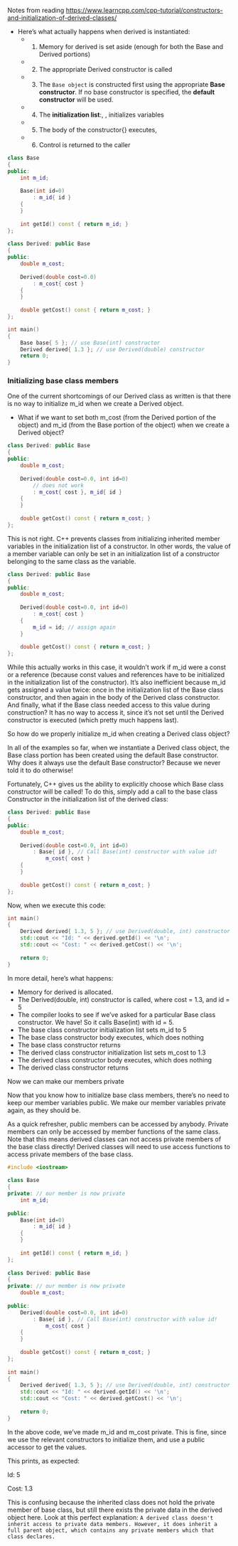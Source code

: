 Notes from reading https://www.learncpp.com/cpp-tutorial/constructors-and-initialization-of-derived-classes/

- Here’s what actually happens when derived is instantiated:
  - 1. Memory for derived is set aside (enough for both the Base and Derived portions)
  - 2. The appropriate Derived constructor is called
  - 3. The `Base object` is constructed first using the appropriate __Base constructor__. If no base constructor is specified, the __default constructor__ will be used.
  - 4. The __initialization list__:, ,  initializes variables
  - 5. The body of the constructor{} executes,
  - 6. Control is returned to the caller

```cpp
class Base
{
public:
    int m_id;
 
    Base(int id=0)
        : m_id{ id }
    {
    }
 
    int getId() const { return m_id; }
};
 
class Derived: public Base
{
public:
    double m_cost;
 
    Derived(double cost=0.0)
        : m_cost{ cost }
    {
    }
 
    double getCost() const { return m_cost; }
};

int main()
{
    Base base{ 5 }; // use Base(int) constructor
    Derived derived{ 1.3 }; // use Derived(double) constructor
    return 0;
}
```

### Initializing base class members
One of the current shortcomings of our Derived class as written is that there is no way to initialize m_id when we create a Derived object. 

-  What if we want to set both m_cost (from the Derived portion of the object) and m_id (from the Base portion of the object) when we create a Derived object?

```cpp
class Derived: public Base
{
public:
    double m_cost;
 
    Derived(double cost=0.0, int id=0)
        // does not work
        : m_cost{ cost }, m_id{ id }
    {
    }
 
    double getCost() const { return m_cost; }
};
```
This is not right. C++ prevents classes from initializing inherited member variables in the initialization list of a constructor. 
In other words, the value of a member variable can only be set in an initialization list of a constructor belonging to the same class as the variable.

```cpp
class Derived: public Base
{
public:
    double m_cost;
 
    Derived(double cost=0.0, int id=0)
        : m_cost{ cost }
    {
        m_id = id; // assign again
    }
 
    double getCost() const { return m_cost; }
};
```

While this actually works in this case, it wouldn’t work if m_id were a const or a reference
(because const values and references have to be initialized in the initialization list of the constructor). 
It’s also inefficient because m_id gets assigned a value twice: once in the initialization list of the Base class constructor, 
and then again in the body of the Derived class constructor. And finally, what if the Base class needed access to this value during construction? 
It has no way to access it, since it’s not set until the Derived constructor is executed (which pretty much happens last).

So how do we properly initialize m_id when creating a Derived class object?

In all of the examples so far, when we instantiate a Derived class object, the Base class portion has been created using the default Base constructor. Why does it always use the default Base constructor? Because we never told it to do otherwise!

Fortunately, C++ gives us the ability to explicitly choose which Base class constructor will be called! 
To do this, simply add a call to the base class Constructor in the initialization list of the derived class:

```cpp
class Derived: public Base
{
public:
    double m_cost;
 
    Derived(double cost=0.0, int id=0)
        : Base{ id }, // Call Base(int) constructor with value id!
            m_cost{ cost }
    {
    }
 
    double getCost() const { return m_cost; }
};
```
Now, when we execute this code:

```cpp
int main()
{
    Derived derived{ 1.3, 5 }; // use Derived(double, int) constructor
    std::cout << "Id: " << derived.getId() << '\n';
    std::cout << "Cost: " << derived.getCost() << '\n';
 
    return 0;
}
```
In more detail, here’s what happens:

*  Memory for derived is allocated.
*  The Derived(double, int) constructor is called, where cost = 1.3, and id = 5
*  The compiler looks to see if we’ve asked for a particular Base class constructor. We have! So it calls Base(int) with id = 5.
*  The base class constructor initialization list sets m_id to 5
*  The base class constructor body executes, which does nothing
*  The base class constructor returns
*  The derived class constructor initialization list sets m_cost to 1.3
*  The derived class constructor body executes, which does nothing
*  The derived class constructor returns

Now we can make our members private

Now that you know how to initialize base class members, there’s no need to keep our member variables public. We make our member variables private again, as they should be.

As a quick refresher, public members can be accessed by anybody. 
Private members can only be accessed by member functions of the same class. 
Note that this means derived classes can not access private members of the base class directly! 
Derived classes will need to use access functions to access private members of the base class.

```cpp
#include <iostream>
 
class Base
{
private: // our member is now private
    int m_id;
 
public:
    Base(int id=0)
        : m_id{ id }
    {
    }
 
    int getId() const { return m_id; }
};
 
class Derived: public Base
{
private: // our member is now private
    double m_cost;
 
public:
    Derived(double cost=0.0, int id=0)
        : Base{ id }, // Call Base(int) constructor with value id!
            m_cost{ cost }
    {
    }
 
    double getCost() const { return m_cost; }
};
 
int main()
{
    Derived derived{ 1.3, 5 }; // use Derived(double, int) constructor
    std::cout << "Id: " << derived.getId() << '\n';
    std::cout << "Cost: " << derived.getCost() << '\n';
 
    return 0;
}
```

In the above code, we’ve made m_id and m_cost private. This is fine, since we use the relevant constructors to initialize them, and use a public accessor to get the values.

This prints, as expected:

Id: 5

Cost: 1.3

This is confusing because the inherited class does not hold the private member of base class, but still there exists the private data in the derived object here. 
Look at this perfect explanation: 
`A derived class doesn't inherit access to private data members. However, it does inherit a full parent object, which contains any private members which that class declares.`


